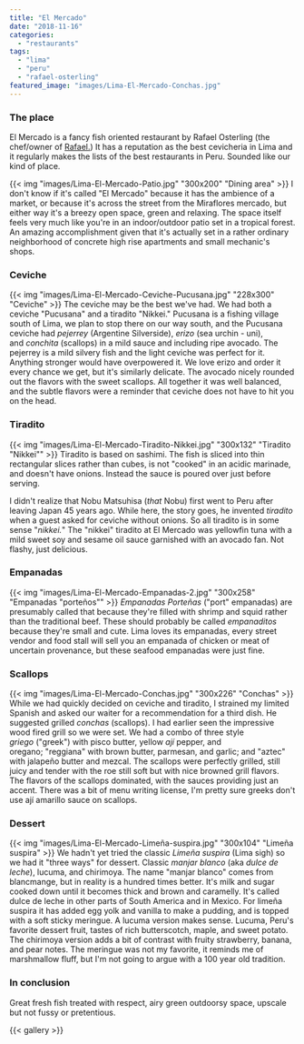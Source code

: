 ```yaml
---
title: "El Mercado"
date: "2018-11-16"
categories: 
  - "restaurants"
tags: 
  - "lima"
  - "peru"
  - "rafael-osterling"
featured_image: "images/Lima-El-Mercado-Conchas.jpg"
---
```

### The place

El Mercado is a fancy fish oriented restaurant by Rafael Osterling
(the chef/owner of [Rafael.](https://waitwhatsthat.com/rafael/)) It
has a reputation as the best cevicheria in Lima and it regularly makes
the lists of the best restaurants in Peru. Sounded like our kind of
place.

{{< img "images/Lima-El-Mercado-Patio.jpg" "300x200" "Dining area" >}}
I don't know if it's called "El Mercado" because it has the ambience
of a market, or because it's across the street from the Miraflores
mercado, but either way it's a breezy open space, green and
relaxing. The space itself feels very much like you're in an
indoor/outdoor patio set in a tropical forest. An amazing
accomplishment given that it's actually set in a rather ordinary
neighborhood of concrete high rise apartments and small mechanic's
shops.

### Ceviche

{{< img "images/Lima-El-Mercado-Ceviche-Pucusana.jpg" "228x300" "Ceviche" >}}
The ceviche may be the best we've had. We had both a ceviche
"Pucusana" and a tiradito "Nikkei." Pucusana is a fishing village
south of Lima, we plan to stop there on our way south, and the
Pucusana ceviche had _pejerrey_ (Argentine Silverside), _erizo_ (sea
urchin - uni), and _conchita_ (scallops) in a mild sauce and including
ripe avocado. The pejerrey is a mild silvery fish and the light
ceviche was perfect for it. Anything stronger would have overpowered
it. We love erizo and order it every chance we get, but it's similarly
delicate. The avocado nicely rounded out the flavors with the sweet
scallops. All together it was well balanced, and the subtle flavors
were a reminder that ceviche does not have to hit you on the head.

### Tiradito

{{< img "images/Lima-El-Mercado-Tiradito-Nikkei.jpg" "300x132" "Tiradito \"Nikkei\"" >}}
Tiradito is based on sashimi. The fish is sliced into thin rectangular
slices rather than cubes, is not "cooked" in an acidic marinade, and
doesn't have onions. Instead the sauce is poured over just before
serving.

I didn't realize that Nobu Matsuhisa (_that_ Nobu) first went to Peru
after leaving Japan 45 years ago. While here, the story goes, he
invented _tiradito_ when a guest asked for ceviche without onions. So
all tiradito is in some sense "_nikkei._" The "nikkei" tiradito at El
Mercado was yellowfin tuna with a mild sweet soy and sesame oil sauce
garnished with an avocado fan. Not flashy, just delicious.

### Empanadas

{{< img "images/Lima-El-Mercado-Empanadas-2.jpg" "300x258" "Empanadas \"porteños\"" >}}
_Empanadas Porteñas_ ("port" empanadas) are presumably called that
because they're filled with shrimp and squid rather than the
traditional beef. These should probably be called _empanaditos_
because they're small and cute. Lima loves its empanadas, every street
vendor and food stall will sell you an empanada of chicken or meat of
uncertain provenance, but these seafood empanadas were just fine.

### Scallops

{{< img "images/Lima-El-Mercado-Conchas.jpg" "300x226" "Conchas" >}}
While we had quickly decided on ceviche and tiradito, I strained my
limited Spanish and asked our waiter for a recommendation for a third
dish. He suggested grilled _conchas_ (scallops). I had earlier seen
the impressive wood fired grill so we were set. We had a combo of
three style _griego_ ("greek") with pisco butter, yellow _ají_ pepper,
and oregano; "reggiana" with brown butter, parmesan, and garlic; and
"aztec" with jalapeño butter and mezcal. The scallops were perfectly
grilled, still juicy and tender with the roe still soft but with nice
browned grill flavors. The flavors of the scallops dominated, with the
sauces providing just an accent. There was a bit of menu writing
license, I'm pretty sure greeks don't use ají amarillo sauce on
scallops.

### Dessert

{{< img "images/Lima-El-Mercado-Limeña-suspira.jpg" "300x104" "Limeña suspira" >}}
We hadn't yet tried the classic _Limeña suspira_ (Lima sigh) so we had
it "three ways" for dessert. Classic _manjar blanco_ (aka _dulce de
leche_), lucuma, and chirimoya. The name "manjar blanco" comes from
blancmange, but in reality is a hundred times better. It's milk and
sugar cooked down until it becomes thick and brown and caramelly. It's
called dulce de leche in other parts of South America and in
Mexico. For limeña suspira it has added egg yolk and vanilla to make a
pudding, and is topped with a soft sticky meringue. A lucuma version
makes sense. Lucuma, Peru's favorite dessert fruit, tastes of rich
butterscotch, maple, and sweet potato. The chirimoya version adds a
bit of contrast with fruity strawberry, banana, and pear notes. The
meringue was not my favorite, it reminds me of marshmallow fluff, but
I'm not going to argue with a 100 year old tradition.

### In conclusion

Great fresh fish treated with respect, airy green outdoorsy space,
upscale but not fussy or pretentious.

{{< gallery >}}
